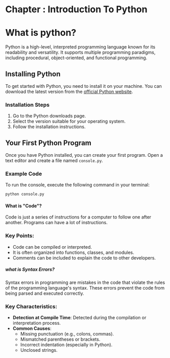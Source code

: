 # Chapter : Introduction To Python

# What is python?
Python is a high-level, interpreted programming language known for its readability and versatility. It supports multiple programming paradigms, including procedural, object-oriented, and functional programming.

## Installing Python
To get started with Python, you need to install it on your machine. You can download the latest version from the [official Python website](https://www.python.org/downloads/).

### Installation Steps
1. Go to the Python downloads page.
2. Select the version suitable for your operating system.
3. Follow the installation instructions.

## Your First Python Program
Once you have Python installed, you can create your first program. Open a text editor and create a file named `console.py`.

### Example Code
To run the console, execute the following command in your terminal:

```bash
python console.py
```
#### What is "Code"?
Code is just a series of instructions for a computer to follow one after another. Programs can have a lot of instructions.

### Key Points:
- Code can be compiled or interpreted.
- It is often organized into functions, classes, and modules.
- Comments can be included to explain the code to other developers.

##### what is Syntax Errors?
Syntax errors in programming are mistakes in the code that violate the rules of the programming language's syntax. These errors prevent the code from being parsed and executed correctly.

### Key Characteristics:
- **Detection at Compile Time**: Detected during the compilation or interpretation process.
- **Common Causes**:
  - Missing punctuation (e.g., colons, commas).
  - Mismatched parentheses or brackets.
  - Incorrect indentation (especially in Python).
  - Unclosed strings.

